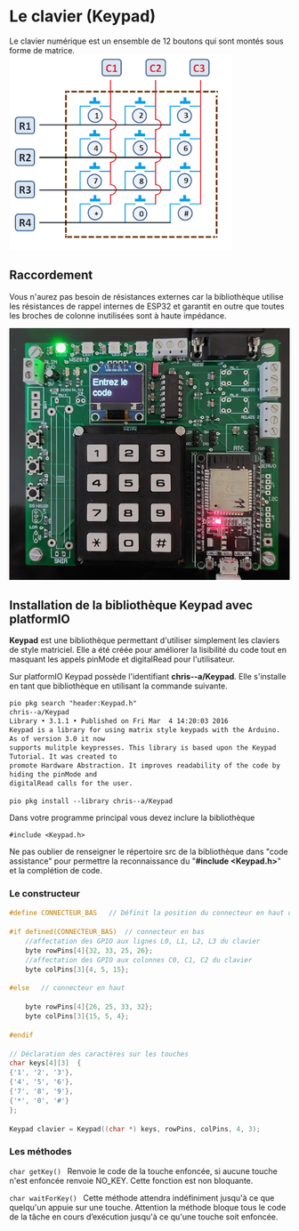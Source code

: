 ﻿# Le clavier (Keypad)

Le clavier numérique est un ensemble de 12 boutons qui sont montés sous forme de matrice.
![le clavier](/19_Keypad/Keypad-Symbolic.png) 

## Raccordement

Vous n'aurez pas besoin de résistances  externes car la bibliothèque utilise les résistances de rappel internes de ESP32 et garantit en outre que toutes les broches de colonne inutilisées sont à haute impédance.

 ![le clavier](/19_Keypad/esp32_keypad.jpg) 

## Installation de la bibliothèque Keypad avec platformIO

**Keypad** est une bibliothèque permettant d'utiliser simplement les claviers de style matriciel.
Elle a été créée pour améliorer la lisibilité du code tout en masquant les appels pinMode et digitalRead pour l'utilisateur.

Sur platformIO  Keypad possède l'identifiant **chris--a/Keypad**. Elle s'installe en tant que bibliothèque en utilisant la commande suivante.
``` 
pio pkg search "header:Keypad.h"
chris--a/Keypad
Library • 3.1.1 • Published on Fri Mar  4 14:20:03 2016
Keypad is a library for using matrix style keypads with the Arduino. As of version 3.0 it now
supports mulitple keypresses. This library is based upon the Keypad Tutorial. It was created to
promote Hardware Abstraction. It improves readability of the code by hiding the pinMode and
digitalRead calls for the user.

pio pkg install --library chris--a/Keypad

```
Dans votre programme principal vous devez inclure la bibliothèque
```
#include <Keypad.h>
```
Ne pas oublier de renseigner le répertoire src de la bibliothèque dans "code assistance" pour permettre la reconnaissance du "**#include <Keypad.h>**" et la complétion de code.

### Le constructeur
```cpp
#define CONNECTEUR_BAS   // Définit la position du connecteur en haut ou bas

#if defined(CONNECTEUR_BAS)  // connecteur en bas
	//affectation des GPIO aux lignes L0, L1, L2, L3 du clavier 
	byte rowPins[4]{32, 33, 25, 26};
	//affectation des GPIO aux colonnes C0, C1, C2 du clavier 
	byte colPins[3]{4, 5, 15};

#else   // connecteur en haut

	byte rowPins[4]{26, 25, 33, 32};
	byte colPins[3]{15, 5, 4};

#endif

// Déclaration des caractères sur les touches
char keys[4][3]  {
{'1', '2', '3'},
{'4', '5', '6'},
{'7', '8', '9'},
{'*', '0', '#'}
};

Keypad clavier = Keypad((char *) keys, rowPins, colPins, 4, 3);

``` 
 
### Les méthodes

```char getKey() ``` 
Renvoie le code de la  touche enfoncée, si aucune touche n'est enfoncée renvoie NO_KEY. Cette fonction est non bloquante.

```char waitForKey() ```
Cette méthode attendra indéfiniment jusqu'à ce que quelqu'un appuie sur une touche. Attention la méthode bloque tous le code de la tâche en cours d’exécution jusqu'à ce qu'une touche soit enfoncée.

